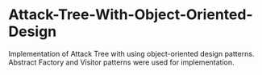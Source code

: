 # Attack-Tree-With-Object-Oriented-Design
Implementation of Attack Tree with using object-oriented design patterns. Abstract Factory and Visitor patterns were used for implementation.
